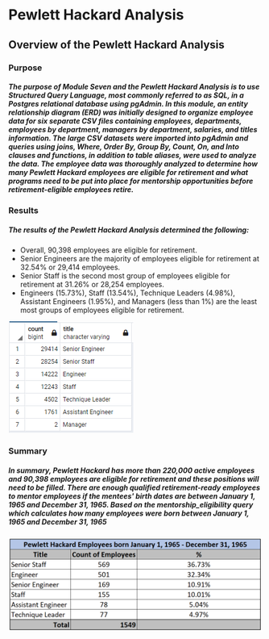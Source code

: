 # Pewlett Hackard Analysis

## Overview of the Pewlett Hackard Analysis

### Purpose

##### The purpose of Module Seven and the Pewlett Hackard Analysis is to use Structured Query Language, most commonly referred to as SQL, in a Postgres relational database using pgAdmin.  In this module, an entity relationship diagram (ERD) was initially designed to organize employee data for six separate CSV files containing employees, departments, employees by department, managers by department, salaries, and titles information. The large CSV datasets were imported into pgAdmin and queries using joins, Where, Order By, Group By, Count, On, and Into clauses and functions, in addition to table aliases, were used to analyze the data.  The employee data was thoroughly analyzed to determine how many Pewlett Hackard employees are eligible for retirement and what programs need to be put into place for mentorship opportunities before retirement-eligible employees retire.

### Results

##### The results of the Pewlett Hackard Analysis determined the following:
- Overall, 90,398 employees are eligible for retirement.
- Senior Engineers are the majority of employees eligible for retirement at 32.54% or 29,414 employees.
- Senior Staff is the second most group of employees eligible for retirement at 31.26% or 28,254 employees.
- Engineers (15.73%), Staff (13.54%), Technique Leaders (4.98%), Assistant Engineers (1.95%), and Managers (less than 1%) are the least most groups of employees eligible for retirement.

![](Retiring_Titles.PNG)

### Summary

##### In summary, Pewlett Hackard has more than 220,000 active employees and 90,398 employees are eligible for retirement and these positions will need to be filled.  There are enough qualified retirement-ready employees to mentor employees if the mentees' birth dates are between January 1, 1965 and December 31, 1965.  Based on the mentorship_eligibility query which calculates how many employees were born between January 1, 1965 and December 31, 1965

![](Mentorship_Eligibility.PNG)